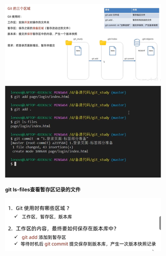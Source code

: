 ![image-20241029111111615](3.Git的三个区域.assets/image-20241029111111615.png)







![image-20241029111524452](3.Git的三个区域.assets/image-20241029111524452.png)

### git ls-files查看暂存区记录的文件





<img src="3.Git的三个区域.assets/image-20241029111642716.png" alt="image-20241029111642716" style="zoom:80%;" />